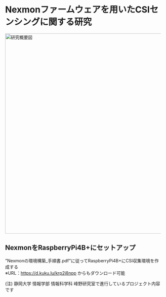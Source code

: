 # Nexmonファームウェアを用いたCSIセンシングに関する研究

<img width="647" alt="研究概要図" src="https://github.com/haradakaito/NexmonCSI/assets/75819611/89948431-90a3-4b88-a3c2-b03035f460cc">

## NexmonをRaspberryPi4B+にセットアップ
"Nexmonの環境構築_手順書.pdf"に従ってRaspberryPi4B+にCSI収集環境を作成する  
※URL：https://d.kuku.lu/krp2j8npp からもダウンロード可能

(注) 静岡大学 情報学部 情報科学科 峰野研究室で進行しているプロジェクト内容です

